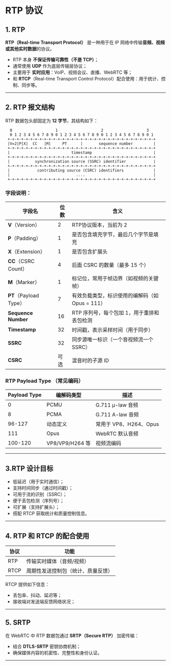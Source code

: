 # RTP 协议

## 1. RTP

**RTP（Real-time Transport Protocol）** 是一种用于在 IP 网络中传输**音频、视频或其他实时数据**的协议。

- RTP 本身 **不保证传输可靠性（不是 TCP）**；
- 通常使用 **UDP** 作为底层传输层协议；
- 主要用于 **实时应用**：VoIP、视频会议、直播、WebRTC 等；
- 和 **RTCP**（Real-time Transport Control Protocol）配合使用：用于统计、控制、同步等。

---

## 2. RTP 报文结构

RTP 数据包头部固定为 **12 字节**，其结构如下：

```
  0                   1                   2                   3
  0 1 2 3 4 5 6 7 8 9 0 1 2 3 4 5 6 7 8 9 0 1 2 3 4 5 6 7 8 9 0 1
 +-+-+-+-+-+-+-+-+-+-+-+-+-+-+-+-+-+-+-+-+-+-+-+-+-+-+-+-+-+-+-+-+
 |V=2|P|X|  CC   |M|     PT      |       sequence number         |
 +-+-+-+-+-+-+-+-+-+-+-+-+-+-+-+-+-+-+-+-+-+-+-+-+-+-+-+-+-+-+-+-+
 |                           timestamp                           |
 +-+-+-+-+-+-+-+-+-+-+-+-+-+-+-+-+-+-+-+-+-+-+-+-+-+-+-+-+-+-+-+-+
 |           synchronization source (SSRC) identifier            |
 +-+-+-+-+-+-+-+-+-+-+-+-+-+-+-+-+-+-+-+-+-+-+-+-+-+-+-+-+-+-+-+-+
 |            contributing source (CSRC) identifiers             |
 |                             ....                              |
 +-+-+-+-+-+-+-+-+-+-+-+-+-+-+-+-+-+-+-+-+-+-+-+-+-+-+-+-+-+-+-+-+
```

### 字段说明：

| 字段名 | 位数 | 含义 |
|--------|------|------|
| **V**（Version） | 2 | RTP协议版本，当前为 2 |
| **P**（Padding） | 1 | 是否包含填充字节，最后几个字节是填充 |
| **X**（Extension） | 1 | 是否包含扩展头 |
| **CC**（CSRC Count） | 4 | 后面 CSRC 的数量（最多 15 个） |
| **M**（Marker） | 1 | 标记位，常用于帧边界（如视频的关键帧） |
| **PT**（Payload Type） | 7 | 有效负载类型，标识使用的编解码（如 Opus = 111） |
| **Sequence Number** | 16 | RTP 序列号，每个包加 1，用于重排和丢包检测 |
| **Timestamp** | 32 | 时间戳，表示采样时间（用于同步） |
| **SSRC** | 32 | 同步源唯一标识（一个音视频流一个 SSRC） |
| **CSRC** | 可选 | 混音时的子源 ID |


### RTP Payload Type （常见编码）

| Payload Type | 编解码类型 | 描述 |
|--------------|------------|------|
| 0            | PCMU       | G.711 μ-law 音频 |
| 8            | PCMA       | G.711 A-law 音频 |
| 96-127       | 动态定义   | 常用于 VP8、H264、Opus |
| 111          | Opus       | WebRTC 默认音频 |
| 100-120      | VP8/VP9/H264 等 | 视频流编码 |
---

## 3.RTP 设计目标

- 低延迟（用于实时通信）；
- 支持时间同步（通过时间戳）；
- 可用于流的识别（SSRC）；
- 便于丢包检测（序列号）；
- 可扩展（支持扩展头）；
- 搭配 RTCP 获取统计和质量控制信息。

---

## 4. RTP 和 RTCP 的配合使用

| 协议 | 功能 |
|------|------|
| RTP  | 传输实时媒体（音频/视频） |
| RTCP | 周期性发送控制包（统计、质量反馈） |

RTCP 提供如下信息：
- 丢包率、抖动、延迟等；
- 接收端对发送端反馈网络状况；


---

## 5. SRTP

在 WebRTC 中 RTP 数据包通过 **SRTP（Secure RTP）** 加密传输：

- 结合 **DTLS-SRTP** 密钥协商机制；
- 确保媒体内容的机密性、完整性和身份认证。

---







